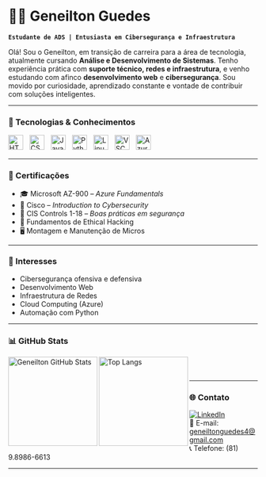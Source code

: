 # 👨‍💻 Geneilton Guedes

**`Estudante de ADS | Entusiasta em Cibersegurança e Infraestrutura`**

Olá! Sou o Geneilton, em transição de carreira para a área de tecnologia, atualmente cursando **Análise e Desenvolvimento de Sistemas**. Tenho experiência prática com **suporte técnico, redes e infraestrutura**, e venho estudando com afinco **desenvolvimento web** e **cibersegurança**. Sou movido por curiosidade, aprendizado constante e vontade de contribuir com soluções inteligentes.

---

### 🚀 Tecnologias & Conhecimentos

<img align="left" alt="HTML" title="HTML" width="30px" style="padding-right: 10px;" src="https://cdn.jsdelivr.net/gh/devicons/devicon/icons/html5/html5-original.svg" />
<img align="left" alt="CSS" title="CSS" width="30px" style="padding-right: 10px;" src="https://cdn.jsdelivr.net/gh/devicons/devicon/icons/css3/css3-original.svg" />
<img align="left" alt="JavaScript" title="JavaScript" width="30px" style="padding-right: 10px;" src="https://cdn.jsdelivr.net/gh/devicons/devicon/icons/javascript/javascript-original.svg" />
<img align="left" alt="Python" title="Python" width="30px" style="padding-right: 10px;" src="https://cdn.jsdelivr.net/gh/devicons/devicon/icons/python/python-original.svg" />
<img align="left" alt="Linux" title="Linux" width="30px" style="padding-right: 10px;" src="https://cdn.jsdelivr.net/gh/devicons/devicon/icons/linux/linux-original.svg" />
<img align="left" alt="VSCode" title="VSCode" width="30px" style="padding-right: 10px;" src="https://cdn.jsdelivr.net/gh/devicons/devicon/icons/vscode/vscode-original.svg" />
<img align="left" alt="Azure" title="Azure" width="30px" style="padding-right: 10px;" src="https://cdn.jsdelivr.net/gh/devicons/devicon/icons/azure/azure-original.svg" />
<br/>
<br/>

---

### 📜 Certificações

- 🎓 Microsoft AZ-900 – *Azure Fundamentals*
- 🔐 Cisco – *Introduction to Cybersecurity*
- 🧠 CIS Controls 1-18 – *Boas práticas em segurança*
- 🧰 Fundamentos de Ethical Hacking
- 🖥️ Montagem e Manutenção de Micros

---

### 🧠 Interesses

- Cibersegurança ofensiva e defensiva  
- Desenvolvimento Web  
- Infraestrutura de Redes  
- Cloud Computing (Azure)  
- Automação com Python  

---

### 📊 GitHub Stats

<p>
  <img 
    align="left" 
    alt="Geneilton GitHub Stats" 
    height="180em" 
    src="https://github-readme-stats.vercel.app/api?username=GeneiltonGuede&show_icons=true&theme=tokyonight&locale=pt-br" 
  />
  <img 
    align="left" 
    alt="Top Langs" 
    height="180em" 
    src="https://github-readme-stats.vercel.app/api/top-langs/?username=GeneiltonGuedes&layout=compact&theme=tokyonight" 
  />
</p>

<br/>
<br/>

---

### 🌐 Contato

[![LinkedIn](https://img.shields.io/badge/LinkedIn-0077B5?style=for-the-badge&logo=linkedin&logoColor=white)](https://www.linkedin.com/in/geneiltonguedes)  
📧 E-mail: geneiltonguedes4@gmail.com  
📞 Telefone: (81) 9.8986-6613

---
